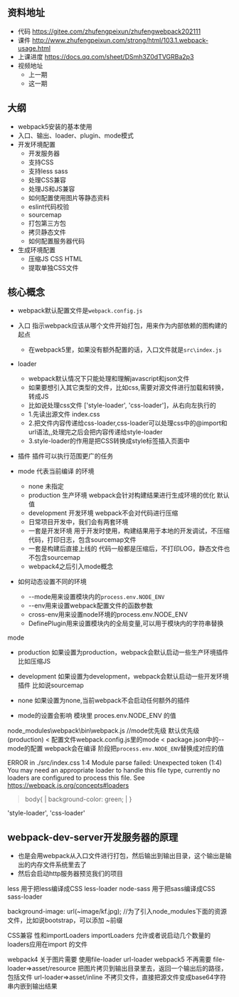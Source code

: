 ## 资料地址
- 代码
https://gitee.com/zhufengpeixun/zhufengwebpack202111 
- 课件 
http://www.zhufengpeixun.com/strong/html/103.1.webpack-usage.html
- 上课进度
https://docs.qq.com/sheet/DSmh3Z0dTVGRBa2p3 
- 视频地址
  - 上一期 
  - 这一期  

## 大纲
- webpack5安装的基本使用
- 入口、输出、loader、plugin、mode模式
- 开发环境配置
  - 开发服务器
  - 支持CSS
  - 支持less sass
  - 处理CSS兼容
  - 处理JS和JS兼容
  - 如何配置使用图片等静态资料
  - eslint代码校验
  - sourcemap
  - 打包第三方包
  - 拷贝静态文件
  - 如何配置服务器代码
- 生成环境配置
  - 压缩JS CSS HTML
  - 提取单独CSS文件

 ## 核心概念
 - webpack默认配置文件是`webpack.config.js`
 - 入口 指示webpack应该从哪个文件开始打包，用来作为内部依赖的图构建的起点 
   - 在webpack5里，如果没有额外配置的话，入口文件就是`src\index.js  `
 - loader
   - webpack默认情况下只能处理和理解javascript和json文件
   - 如果要想引入其它类型的文件，比如css,需要对源文件进行加载和转换，转成JS  
   - 比如说处理css文件 ['style-loader', 'css-loader']，从右向左执行的
   - 1.先读出源文件 index.css
   - 2.把文件内容传递给css-loader,css-loader可以处理css中的@import和url语法,,处理完之后会把内容传递给style-loader
   - 3.style-loader的作用是把CSS转换成style标签插入页面中
- 插件 插件可以执行范围更广的任务
- mode 代表当前编译 的环境
  - none 未指定
  - production 生产环境 webpack会针对构建结果进行生成环境的优化 默认值
  - development 开发环境 webpack不会对代码进行压缩
  - 日常项目开发中，我们会有两套环境
  - 一套是开发环境 用于开发时使用，构建结果用于本地的开发调试，不压缩代码，打印日志，包含sourcemap文件
  - 一套是构建后直接上线的 代码一般都是压缩后，不打印LOG，静态文件也不包含sourcemap
  - webpack4之后引入mode概念

- 如何动态设置不同的环境
  - --mode用来设置模块内的`process.env.NODE_ENV`
  - --env用来设置webpack配置文件的函数参数
  - cross-env用来设置node环境的process.env.NODE_ENV
  - DefinePlugin用来设置模块内的全局变量,可以用于模块内的字符串替换

mode
 - production 如果设置为production，webpack会默认启动一些生产环境插件 比如压缩JS
 - development 如果设置为development，webpack会默认启动一些开发环境插件 比如说sourcemap
 - none 如果设置为none,当前webpack不会启动任何额外的插件


- mode的设置会影响 模块里 proces.env.NODE_ENV 的值

node_modules\webpack\bin\webpack.js
//mode优先级
默认优先级(production) < 配置文件webpack.config.js里的mode < package.json中的--mode的配置
webpack会在编译 阶段把`process.env.NODE_ENV`替换成对应的值



ERROR in ./src/index.css 1:4
Module parse failed: Unexpected token (1:4)
You may need an appropriate loader to handle this file type, currently no loaders are configured to process this file. See https://webpack.js.org/concepts#loaders
> body{
|     background-color: green;
| }

'style-loader', 'css-loader'



## webpack-dev-server开发服务器的原理
- 也是会用webpack从入口文件进行打包，然后输出到输出目录，这个输出是输出的内存文件系统里去了
- 然后会启动http服务器预览我们的项目 



less 用于把less编译成CSS
less-loader 
node-sass 用于把sass编译成CSS
sass-loader

background-image: url(~image/kf.jpg);
//为了引入node_modules下面的资源文件，比如说bootstrap，可以添加 ~前缀


CSS兼容 性和importLoaders
importLoaders 允许或者说启动几个数量的loaders应用在import 的文件


webpack4 关于图片需要 使用file-loader url-loader 
webpack5 不再需要
file-loader=>asset/resource 把图片拷贝到输出目录里去，返回一个输出后的路径，包括文件
url-loader=>asset/inline 不拷贝文件，直接把源文件变成base64字符串内嵌到输出结果

